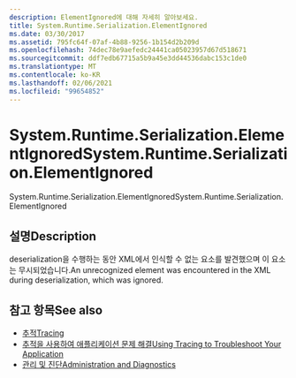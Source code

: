 ```yaml
---
description: ElementIgnored에 대해 자세히 알아보세요.
title: System.Runtime.Serialization.ElementIgnored
ms.date: 03/30/2017
ms.assetid: 795fc64f-07af-4b88-9256-1b154d2b209d
ms.openlocfilehash: 74dec78e9aefedc24441ca05023957d67d518671
ms.sourcegitcommit: ddf7edb67715a5b9a45e3dd44536dabc153c1de0
ms.translationtype: MT
ms.contentlocale: ko-KR
ms.lasthandoff: 02/06/2021
ms.locfileid: "99654852"
---
```

# <a name="systemruntimeserializationelementignored"></a><span data-ttu-id="718f4-103">System.Runtime.Serialization.ElementIgnored</span><span class="sxs-lookup"><span data-stu-id="718f4-103">System.Runtime.Serialization.ElementIgnored</span></span>

<span data-ttu-id="718f4-104">System.Runtime.Serialization.ElementIgnored</span><span class="sxs-lookup"><span data-stu-id="718f4-104">System.Runtime.Serialization.ElementIgnored</span></span>  
  
## <a name="description"></a><span data-ttu-id="718f4-105">설명</span><span class="sxs-lookup"><span data-stu-id="718f4-105">Description</span></span>  

 <span data-ttu-id="718f4-106">deserialization을 수행하는 동안 XML에서 인식할 수 없는 요소를 발견했으며 이 요소는 무시되었습니다.</span><span class="sxs-lookup"><span data-stu-id="718f4-106">An unrecognized element was encountered in the XML during deserialization, which was ignored.</span></span>  
  
## <a name="see-also"></a><span data-ttu-id="718f4-107">참고 항목</span><span class="sxs-lookup"><span data-stu-id="718f4-107">See also</span></span>

- [<span data-ttu-id="718f4-108">추적</span><span class="sxs-lookup"><span data-stu-id="718f4-108">Tracing</span></span>](index.md)
- [<span data-ttu-id="718f4-109">추적을 사용하여 애플리케이션 문제 해결</span><span class="sxs-lookup"><span data-stu-id="718f4-109">Using Tracing to Troubleshoot Your Application</span></span>](using-tracing-to-troubleshoot-your-application.md)
- [<span data-ttu-id="718f4-110">관리 및 진단</span><span class="sxs-lookup"><span data-stu-id="718f4-110">Administration and Diagnostics</span></span>](../index.md)
